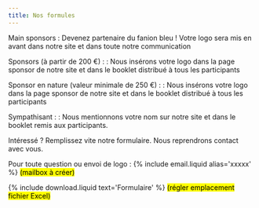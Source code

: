 ```yaml
---
title: Nos formules
---
```

Main sponsors
: Devenez partenaire du fanion bleu !
  Votre logo sera mis en avant dans notre site et dans toute notre communication

Sponsors (à partir de 200 €) :
: Nous insérons votre logo dans la page sponsor de notre site et dans le booklet distribué à tous les participants

Sponsor en nature (valeur minimale de 250 €) :
: Nous insérons votre logo dans la page sponsor de notre site et dans le booklet distribué à tous les participants

Sympathisant :
: Nous mentionnons votre nom sur notre site et dans le booklet remis aux participants.

Intéressé ? Remplissez vite notre formulaire. Nous reprendrons contact avec vous.

Pour toute question ou envoi de logo : {% include email.liquid alias='xxxxx' %} <mark>(mailbox à créer)</mark>

{% include download.liquid text='Formulaire' %} <mark>(régler emplacement fichier Excel)</mark>
